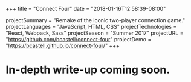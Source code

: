 +++
title = "Connect Four"
date = "2018-01-16T12:58:39-08:00"

projectSummary = "Remake of the iconic two-player connection game."
projectLanguages = "JavaScript, HTML, CSS"
projectTechnologies = "React, Webpack, Sass"
projectSeason = "Summer 2017"
projectURL = "https://github.com/bcastell/connect-four"
projectDemo = "https://bcastell.github.io/connect-four/"
+++

<div class="content">
	<h1>In-depth write-up coming soon.</h1>
</div>
